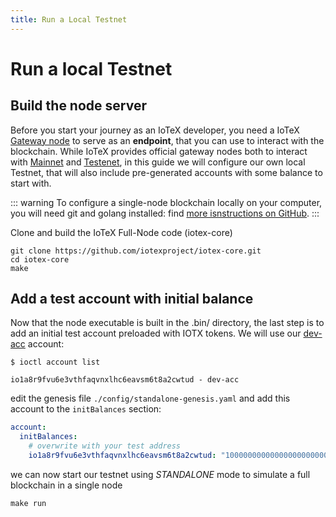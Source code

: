 ```yaml
---
title: Run a Local Testnet
---
```


# Run a local Testnet

## Build the node server

Before you start your journey as an IoTeX developer, you need a IoTeX [Gateway node](/introduction/node-concept) to serve as an **endpoint**, that you can use to interact with the blockchain. While IoTeX provides official gateway nodes both to interact with [Mainnet]() and [Testenet](), in this guide we will configure our own local Testnet, that will also include pre-generated accounts with some balance to start with.

::: warning
To configure a single-node blockchain locally on your computer, you will need git and golang installed: find [more isnstructions on GitHub](https://github.com/iotexproject/iotex-core#iotex-core).
:::

Clone and build the IoTeX Full-Node code (iotex-core)

```
git clone https://github.com/iotexproject/iotex-core.git
cd iotex-core
make
```

## Add a test account with initial balance

Now that the node executable is built in the .bin/ directory, the last step is to add an initial test account preloaded with IOTX tokens. We will use our [dev-acc](ioctl-create-account) account:

```
$ ioctl account list

io1a8r9fvu6e3vthfaqvnxlhc6eavsm6t8a2cwtud - dev-acc
```

edit the genesis file `./config/standalone-genesis.yaml` and add this account to the `initBalances` section:

```yaml
account:
  initBalances:
    # overwrite with your test address
    io1a8r9fvu6e3vthfaqvnxlhc6eavsm6t8a2cwtud: "100000000000000000000000000000000000"
```

we can now start our testnet using _STANDALONE_ mode to simulate a full blockchain in a single node

```
make run
```
